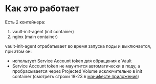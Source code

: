 # Как это работает

Есть 2 контейнера:
1. vault-init-agent (init container)
2. nginx (main container)

vault-init-agent отрабатывает во время запуска поды и выключается, при этом он:
* использует Service Account token для обращения к Vault
* Service Account token не маунтится автоматически в поду, а пробрасывается через Projected Volume исключительно в init container (смотреть строки 18-23 в [манифесте приложения](03-app.yaml))

